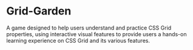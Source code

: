 # Grid-Garden
A game designed to help users understand and practice CSS Grid properties, using interactive visual features to provide users a hands-on learning experience on CSS Grid and its various features.
